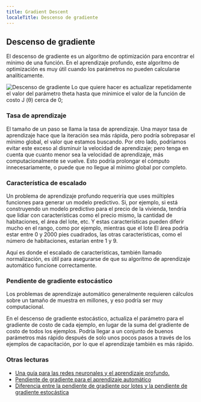 ```yaml
---
title: Gradient Descent
localeTitle: Descenso de gradiente
---
```

## Descenso de gradiente

El descenso de gradiente es un algoritmo de optimización para encontrar el mínimo de una función. En el aprendizaje profundo, este algoritmo de optimización es muy útil cuando los parámetros no pueden calcularse analíticamente.

![Descenso de gradiente](https://upload.wikimedia.org/wikipedia/commons/6/68/Gradient_descent.jpg) Lo que quiere hacer es actualizar repetidamente el valor del parámetro theta hasta que minimice el valor de la función de costo J (θ) cerca de 0;

### Tasa de aprendizaje

El tamaño de un paso se llama la tasa de aprendizaje. Una mayor tasa de aprendizaje hace que la iteración sea más rápida, pero podría sobrepasar el mínimo global, el valor que estamos buscando. Por otro lado, podríamos evitar este exceso al disminuir la velocidad de aprendizaje; pero tenga en cuenta que cuanto menor sea la velocidad de aprendizaje, más computacionalmente se vuelve. Esto podría prolongar el cómputo innecesariamente, o puede que no llegue al mínimo global por completo.

### Característica de escalado

Un problema de aprendizaje profundo requeriría que uses múltiples funciones para generar un modelo predictivo. Si, por ejemplo, si está construyendo un modelo predictivo para el precio de la vivienda, tendría que lidiar con características como el precio mismo, la cantidad de habitaciones, el área del lote, etc. Y estas características pueden diferir mucho en el rango, como por ejemplo, mientras que el lote El área podría estar entre 0 y 2000 pies cuadrados, las otras características, como el número de habitaciones, estarían entre 1 y 9.

Aquí es donde el escalado de características, también llamado normalización, es útil para asegurarse de que su algoritmo de aprendizaje automático funcione correctamente.

### Pendiente de gradiente estocástico

Los problemas de aprendizaje automático generalmente requieren cálculos sobre un tamaño de muestra en millones, y eso podría ser muy computacional.

En el descenso de gradiente estocástico, actualiza el parámetro para el gradiente de costo de cada ejemplo, en lugar de la suma del gradiente de costo de todos los ejemplos. Podría llegar a un conjunto de buenos parámetros más rápido después de solo unos pocos pasos a través de los ejemplos de capacitación, por lo que el aprendizaje también es más rápido.

### Otras lecturas

*   [Una guía para las redes neuronales y el aprendizaje profundo.](http://neuralnetworksanddeeplearning.com/)
*   [Pendiente de gradiente para el aprendizaje automático](https://machinelearningmastery.com/gradient-descent-for-machine-learning/)
*   [Diferencia entre la pendiente de gradiente por lotes y la pendiente de gradiente estocástica](https://towardsdatascience.com/difference-between-batch-gradient-descent-and-stochastic-gradient-descent-1187f1291aa1)